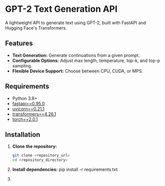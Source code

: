 # GPT-2 Text Generation API

A lightweight API to generate text using GPT-2, built with FastAPI and Hugging Face's Transformers.

## Features

- **Text Generation:** Generate continuations from a given prompt.
- **Configurable Options:** Adjust max length, temperature, top-k, and top-p sampling.
- **Flexible Device Support:** Choose between CPU, CUDA, or MPS.

## Requirements

- Python 3.8+
- [fastapi==0.95.0](https://pypi.org/project/fastapi/)
- [uvicorn==0.21.1](https://pypi.org/project/uvicorn/)
- [transformers==4.26.1](https://pypi.org/project/transformers/)
- [torch==2.0.1](https://pypi.org/project/torch/)

## Installation
1. **Clone the repository:**
   ```bash
   git clone <repository_url>
   cd <repository_directory>
2. **Install dependencies:**
pip install -r requirements.txt

3. 
